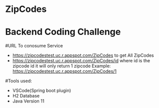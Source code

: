 # ZipCodes
# Backend Coding Challenge

#URL To conosume Service
- https://zipcodestest.uc.r.appspot.com/ZipCodes to get All ZipCodes 
- https://zipcodestest.uc.r.appspot.com/ZipCodes/id where id is the zipcode id it will only return 1 zipcode
Example:
https://zipcodestest.uc.r.appspot.com/ZipCodes/1

#Tools used:
- VSCode(Spring boot plugin)
- H2 Database
- Java Version 11
